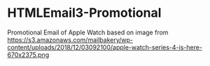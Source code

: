 # HTMLEmail3-Promotional
Promotional Email of Apple Watch based on image from https://s3.amazonaws.com/mailbakery/wp-content/uploads/2018/12/03092100/apple-watch-series-4-is-here-670x2375.png
